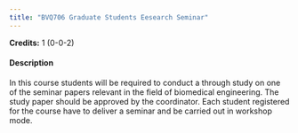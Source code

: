 ```yaml
---
title: "BVQ706 Graduate Students Eesearch Seminar"
---
```

**Credits:** 1 (0-0-2)

#### Description
In this course students will be required to conduct a through study on one of the seminar papers relevant in the field of biomedical engineering. The study paper should be approved by the coordinator. Each student registered for the course have to deliver a seminar and be carried out in workshop mode.